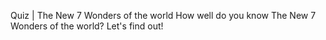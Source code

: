Quiz | The New 7 Wonders of the world
How well do you know The New 7 Wonders of the world? Let's find out!